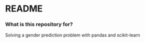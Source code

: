 # README #

### What is this repository for? ###

Solving a gender prediction problem with pandas and scikit-learn


